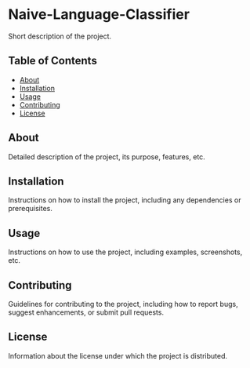 # Naive-Language-Classifier
Short description of the project.

## Table of Contents

- [About](#about)
- [Installation](#installation)
- [Usage](#usage)
- [Contributing](#contributing)
- [License](#license)

## About

Detailed description of the project, its purpose, features, etc.

## Installation

Instructions on how to install the project, including any dependencies or prerequisites.

## Usage

Instructions on how to use the project, including examples, screenshots, etc.

## Contributing

Guidelines for contributing to the project, including how to report bugs, suggest enhancements, or submit pull requests.

## License

Information about the license under which the project is distributed.